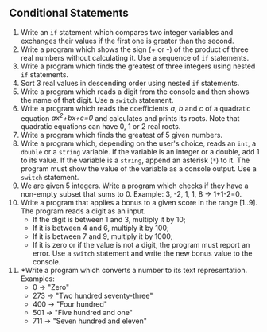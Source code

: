 ## Conditional Statements

1. Write an `if` statement which compares two integer variables and exchanges their values if the first one is greater than the second.
1. Write a program which shows the sign (+ or -) of the product of three real numbers without calculating it. Use a sequence of `if` statements.
1. Write a program which finds the greatest of three integers using nested `if` statements.
1. Sort 3 real values in descending order using nested `if` statements.
1. Write a program which reads a digit from the console and then shows the name of that digit. Use a `switch` statement.
1. Write a program which reads the coefficients *a*, *b* and *c* of a quadratic equation *ax<sup>2</sup>+bx+c=0* and calculates and prints its roots. Note that quadratic equations can have 0, 1 or 2 real roots.
1. Write a program which finds the greatest of 5 given numbers.
1. Write a program which, depending on the user's choice, reads an `int`, a `double` or a `string` variable. If the variable is an integer or a double, add 1 to its value. If the variable is a `string`, append an asterisk (`*`) to it. The program must show the value of the variable as a console output. Use a `switch` statement.
1. We are given 5 integers. Write a program which checks if they have a non-empty subset that sums to 0. Example: 3, -2, 1, 1, 8 -> 1+1-2=0.
1. Write a program that applies a bonus to a given score in the range [1..9]. The program reads a digit as an input.
    * If the digit is between 1 and 3, multiply it by 10;
    * If it is between 4 and 6, multiply it by 100;
    * If it is between 7 and 9, multiply it by 1000;
    * If it is zero or if the value is not a digit, the program must report an error.
    Use a `switch` statement and write the new bonus value to the console.
1. \*Write a program which converts a number to its text representation. Examples:
    * 0 -> "Zero"
    * 273 -> "Two hundred seventy-three"
    * 400 -> "Four hundred"
    * 501 -> "Five hundred and one"
    * 711 -> "Seven hundred and eleven"
